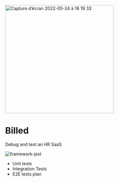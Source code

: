 <img width="350" alt="Capture d’écran 2022-05-24 à 18 19 33" src="https://user-images.githubusercontent.com/76209231/170084484-86090bb5-63ce-4e4e-89ea-37183555b42a.png">


# Billed
Debug and test an HR SaaS

![framework-jest](https://user-images.githubusercontent.com/76209231/170084819-890b9acf-8614-490e-9744-e04af76386b2.svg)

* Unit tests
* Integration Tests
* E2E tests plan 
